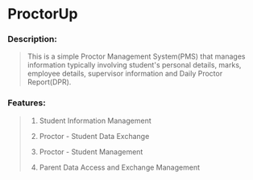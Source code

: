 # ProctorUp

### Description:
> This is a simple Proctor Management System(PMS) that manages information typically involving student's personal details, marks, employee details, supervisor information and Daily Proctor Report(DPR).

### Features:
> 1. Student Information Management
> 
> 2. Proctor - Student Data Exchange
> 
> 3. Proctor - Student Management
> 
> 4. Parent Data Access and Exchange Management
> 
